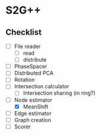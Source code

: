 # S2G++

## Checklist

- [ ] File reader
  - [ ] read
  - [ ] distribute
- [ ] PhaseSpacer
- [ ] Distributed PCA
- [ ] Rotation
- [ ] Intersection calculator
  - [ ] Intersection sharing (in ring?)
- [ ] Node estimator
    - [x] MeanShift
- [ ] Edge estimator
- [ ] Graph creation
- [ ] Scorer
